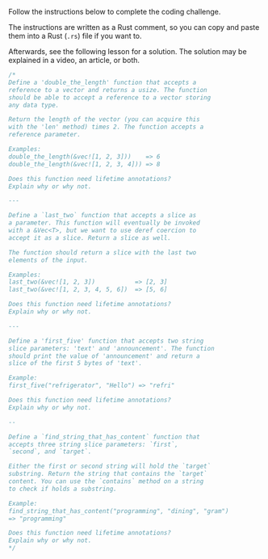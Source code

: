 Follow the instructions below to complete the coding challenge.

The instructions are written as a Rust comment, so you can copy and paste them into a Rust (`.rs`) file if you want to.

Afterwards, see the following lesson for a solution. The solution may be explained in a video, an article, or both.

```rust
/*
Define a 'double_the_length' function that accepts a
reference to a vector and returns a usize. The function
should be able to accept a reference to a vector storing
any data type.

Return the length of the vector (you can acquire this
with the 'len' method) times 2. The function accepts a
reference parameter.

Examples:
double_the_length(&vec![1, 2, 3]))    => 6
double_the_length(&vec![1, 2, 3, 4])) => 8

Does this function need lifetime annotations?
Explain why or why not.

---

Define a `last_two` function that accepts a slice as
a parameter. This function will eventually be invoked
with a &Vec<T>, but we want to use deref coercion to
accept it as a slice. Return a slice as well.

The function should return a slice with the last two
elements of the input.

Examples:
last_two(&vec![1, 2, 3])           => [2, 3]
last_two(&vec![1, 2, 3, 4, 5, 6])  => [5, 6]

Does this function need lifetime annotations?
Explain why or why not.

---

Define a 'first_five' function that accepts two string
slice parameters: 'text' and 'announcement'. The function
should print the value of 'announcement' and return a
slice of the first 5 bytes of 'text'.

Example:
first_five("refrigerator", "Hello") => "refri"

Does this function need lifetime annotations?
Explain why or why not.

--

Define a `find_string_that_has_content` function that
accepts three string slice parameters: `first`,
`second`, and `target`.

Either the first or second string will hold the `target`
substring. Return the string that contains the `target`
content. You can use the `contains` method on a string
to check if holds a substring.

Example:
find_string_that_has_content("programming", "dining", "gram")
=> "programming"

Does this function need lifetime annotations?
Explain why or why not.
*/

```
